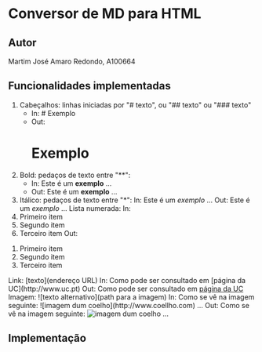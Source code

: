 # Conversor de MD para HTML

## Autor

Martim José Amaro Redondo, A100664

## Funcionalidades implementadas

1. Cabeçalhos: linhas iniciadas por "# texto", ou "## texto" ou "### texto"
      - In: # Exemplo
      - Out: <h1>Exemplo</h1>
2. Bold: pedaços de texto entre "**":
      - In: Este é um **exemplo** ...
      - Out: Este é um <b>exemplo</b> ...
3. Itálico: pedaços de texto entre "*":
In: Este é um *exemplo* ...
Out: Este é um <i>exemplo</i> ...
Lista numerada:
In:
1. Primeiro item
2. Segundo item
3. Terceiro item
Out:
<ol>
<li>Primeiro item</li>
<li>Segundo item</li>
<li>Terceiro item</li>
</ol>
Link: [texto](endereço URL)
In: Como pode ser consultado em [página da UC](http://www.uc.pt)
Out: Como pode ser consultado em <a href="http://www.uc.pt">página da UC</a>
Imagem: ![texto alternativo](path para a imagem)
In: Como se vê na imagem seguinte: ![imagem dum coelho](http://www.coellho.com) ...
Out: Como se vê na imagem seguinte: <img src="http://www.coellho.com" alt="imagem dum coelho"/> ...

## Implementação
